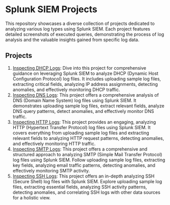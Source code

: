 # Splunk SIEM Projects

This repository showcases a diverse collection of projects dedicated to analyzing various log types using Splunk SIEM. Each project features detailed screenshots of executed queries, demonstrating the process of log analysis and the valuable insights gained from specific log data.

## Projects

1. [Inspecting DHCP Logs](https://github.com/Sayasl/Splunk-Projects/tree/main/DHCP%20Project): Dive into this project for comprehensive guidance on leveraging Splunk SIEM to analyze DHCP (Dynamic Host Configuration Protocol) log files. It includes uploading sample log files, extracting critical fields, analyzing IP address assignments, detecting anomalies, and effectively monitoring DHCP traffic.
2. [Inspecting DNS Logs](https://github.com/Sayasl/Splunk-Projects/tree/main/DNS%20Project): This project offers a comprehensive analysis of DNS (Domain Name System) log files using Splunk SIEM. It demonstrates uploading sample log files, extract relevant fields, analyze DNS query patterns, detect anomalies, and effectively monitor DNS traffic.
3. [Inspecting HTTP Logs](https://github.com/Sayasl/Splunk-Projects/tree/main/HTTP%20Project): This project provides an engaging, analyzing HTTP (Hypertext Transfer Protocol) log files using Splunk SIEM. It covers everything from uploading sample log files and extracting relevant fields to analyzing HTTP request patterns, detecting anomalies, and effectively monitoring HTTP traffic.
4. [Inspecting SMTP Logs](https://github.com/Sayasl/Splunk-Projects/tree/main/SMTP%20Project): This project offers a comprehensive and structured approach to analyzing SMTP (Simple Mail Transfer Protocol) log files using Splunk SIEM. Follow uploading sample log files, extracting key fields, analyzing email traffic patterns, detecting anomalies, and effectively monitoring SMTP activity.
5. [Inspecting SSH Logs](https://github.com/Sayasl/Splunk-Projects/tree/main/SSH%20Project): This project offers an in-depth analyzing SSH (Secure Shell) log files with Splunk SIEM. Explore uploading sample log files, extracting essential fields, analyzing SSH activity patterns, detecting anomalies, and correlating SSH logs with other data sources for a holistic view.
